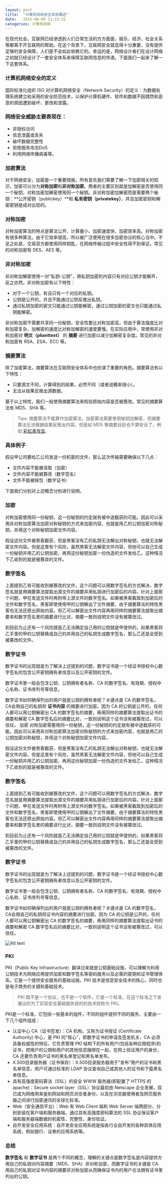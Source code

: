 ```yaml
---
layout: post
title:  "计算机网络安全体系概述"
date:   2015-08-09 11:23:32
categories: 计算机网络
---
```


在现代社会，互联网已经渗透到人们日常生活的方方面面，娱乐、经济、社会关系等都离不开互联网的帮助。在这个背景下，互联网安全就显得十分重要，没有提供足够的安全保障，人们是不会如此依赖它的。幸运的是，网络设计者们在设计网络之初就已经设计了一套安全体系来保障互联网信息的传递。下面我们一起来了解一下这套体系。

### **计算机网络安全的定义**
国际标准化组织 ISO 对计算机网络安全（Network Security）的定义：为数据处理系统建立和采用的安全防范技术，以保护计算机硬件、软件和数据不因偶然和恶意的原因遭到破坏、更改和泄露。

### **网络安全威胁主要表现在：**
- 非授权访问
- 信息泄露或丢失
- 破坏数据完整性
- 拒绝服务攻击DoS
- 利用网络传播病毒等。

### **加密算法**
对于网络安全，加密是一个重要措施，所有首先我们需要了解一下加密相关的知识，加密可以分为**对称加密**和**非对称加密**。两者的主要区别就是加解密是否使用同一个秘钥，对称加密加解密使用同一个秘钥。非对称加密加解密而是需要两个秘钥：**公开密钥（publickey）**和 **私有密钥（privatekey）**，并且加密密钥和解密密钥是成对出现的。

### **对称加密**
对称加密算法的特点是算法公开、计算量小、加密速度快、加密效率高。对称加密有很多种算法，由于它效率很高，所以被广泛使用在很多加密协议的核心当中。不足之处是，交易双方都使用同样钥匙，在网络传输过程中安全性得不到保证。常见的对称加密有 DES、AES 等。

### **非对称加密**
非对称加解密使用一对“私钥-公钥”，用私钥加密的内容只有对应公钥才能解开，反之亦然。非对称加密有以下特性：

- 对于一个公钥，有且只有一个对应的私钥。
- 公钥是公开的，并且不能通过公钥反推出私钥。
- 通过私钥加密的密文只能通过公钥能解密，通过公钥加密的密文也只能通过私钥能解密。

非对称加密不需要共享同一份秘钥，安全性要比对称加密高，但由于算法强度比对称加密复杂，加解密的速度比对称加解密的速度要慢。在实际应用中，常使用非对称加密对 **明文（plianttext）** 的 **摘要** 进行加密以减少加解密复杂度。常见的非对称加密有 RSA、ESA、ECC 等。

### **摘要算法**
除了加密算法，摘要算法在互联网安全体系中也扮演了重要的角色。摘要算法有以下特性：

- 只要源文不同，计算得到的结果，必然不同（或者说概率很小）。
- 无法从结果反推出源数据。

基于以上特性，我们一般使用摘要算法来校验原始内容是否被篡改。常见的摘要算法有 MD5、SHA 等。

> Tips: 摘要算法不能算作加密算法，加密算法需要使用秘钥加解密，但摘要算法无法根据结果反推出内容。但是如 MD5 等摘要目前也不算安全了，例如 [彩虹表攻击](https://zh.wikipedia.org/wiki/彩虹表)。

### **具体例子**
假设甲公司要给乙公司发送一份机密的文件，那么这次传输需要确保以下几点：

- 文件内容不能被读取（加密）
- 文件内容不能被篡改（数字签名）
- 文件不能被掉包（数字证书）

下面我们分别对上述概念分别进行说明。

### **加密**
对称加密使用同一份秘钥，这一份秘钥的约定就有被中途截获的可能。因此可以采用非对称加密算法加密对称秘钥的方式来加密内容，也就是用乙的公钥加密对称秘钥，并用这个对称秘钥加密文件内容。

假设这份文件被黑客截获，但是黑客没有乙的私钥无法解出对称秘钥，也就无法解密文件内容。但是这里有个风险，虽然黑客无法解密文件内容，但他可以自己生成一份秘钥并用乙的公钥加密，再用这份秘钥加密一份伪造的文件发给乙，这种情况下乙收到的就是被篡改的文件。

### **数字签名**
上面提到乙有可能收到被篡改的文件，这个问题可以用数字签名的方式解决，数字签名就是用摘要算法提取出源文件的摘要并用私钥进行加密后的内容。针对上面那个问题，甲在发送文件时再附带上源文件的数字签名。如果被黑客截取到加密后的文件和数字签名，黑客即使使用甲的公钥解出了文件摘要，由于摘要算法的特性黑客也无法还原出原始内容。但乙可以解密出文件内容再用同样的摘要算法提取出摘要来和数字签名里的摘要进行比对，摘要一致则说明文件没有被篡改过。

到目前为止还有一个风险就是乙无法确定自己用的公钥就是甲提供的，如果黑客将乙手里的甲的公钥替换成自己的并用自己的私钥生成数字签名，那么乙还是会受到被篡改的文件。

### **数字证书**
数字证书的出现就是为了解决上述提到的问题，数字证书是一个经证书授权中心数字签名的包含公开密钥拥有者信息以及公开密钥的文件。

数字证书里一般会包含公钥、公钥拥有者名称、CA 的数字签名、有效期、授权中心名称、证书序列号等信息。

数字证书如何确保列出的用户就是公钥的拥有者呢？关键点是 CA 的数字签名，CA会用自己的私钥将 **证书内容** 的摘要进行加密。因为 CA 的公钥是公开的，任何人都可以用公钥解密出 CA 的数字签名的摘要，再用同样的摘要算法提取出证书的摘要和解密 CA 数字签名后的摘要比对，一致则说明这个证书没有被篡改过，可以信任。
加密
对称加密需要用同一份秘钥，这一份秘钥的约定就有被中途截获的可能。因此可以采用非对称加密算法加密对称秘钥的方式来加密内容，也就是用乙的公钥加密对称秘钥，并用这个对称秘钥加密文件内容。

假设这份文件被黑客截获，但是黑客没有乙的私钥无法解出对称秘钥，也就无法解密文件内容。但是这里有个风险，虽然黑客无法解密文件内容，但他可以自己生成一份秘钥并用乙的公钥加密，再用这份秘钥加密一份伪造的文件发给乙，这种情况下乙收到的就是被篡改的文件。

### **数字签名**
上面提到乙有可能收到被篡改的文件，这个问题可以用数字签名的方式解决，数字签名就是用摘要算法提取出源文件的摘要并用私钥进行加密后的内容。针对上面那个问题，甲在发送文件时再附带上源文件的数字签名。如果被黑客截取到加密后的文件和数字签名，黑客即使使用甲的公钥解出了文件摘要，由于摘要算法的特性黑客也无法还原出原始内容。但乙可以解密出文件内容再用同样的摘要算法提取出摘要来和数字签名里的摘要进行比对，摘要一致则说明文件没有被篡改过。

到目前为止还有一个风险就是乙无法确定自己用的公钥就是甲提供的，如果黑客将乙手里的甲的公钥替换成自己的并用自己的私钥生成数字签名，那么乙还是会受到被篡改的文件。

### **数字证书**
数字证书的出现就是为了解决上述提到的问题，数字证书是一个经证书授权中心数字签名的包含公开密钥拥有者信息以及公开密钥的文件。

数字证书里一般会包含公钥、公钥拥有者名称、CA 的数字签名、有效期、授权中心名称、证书序列号等信息。

数字证书如何确保列出的用户就是公钥的拥有者呢？关键点是 CA 的数字签名，CA会用自己的私钥将证书内容的摘要进行加密。因为 CA 的公钥是公开的，任何人都可以用公钥解密出 CA 的数字签名的摘要，再用同样的摘要算法提取出证书的摘要和解密 CA 数字签名后的摘要比对，一致则说明这个证书没有被篡改过，可以信任。

![Alt text](/images/numberBook.png)


### **PKI**
PKI（Public Key Infrastructure）翻译过来就是公钥基础设施，可以理解为利用公钥技术为网络应用提供加密和数字签名等密码服务以及必需的密钥和证书管理体系。它是一个提供安全服务的基础设施，PKI 技术是信息安全技术的核心，同时也是电子商务的关键和基础技术。

> PKI 既不是一个协议，也不是一个软件，它是一个标准，在这个标准之下发展出的为了实现安全基础服务目的的技术统称为 PKI。

PKI是一个标准，它包括一些基本的组件，不同的组件提供不同的服务，主要由一下几个组件组成：

- 认证中心 CA（证书签发）：CA 机构，又称为证书授证 (Certificate Authority) 中心，是 PKI 的”核心”，即数字证书的申请及签发机关，CA 必须具备权威性的特征，它负责管理 PKI 结构下的所有用户(包括各种应用程序)的证书，把用户的公钥和用户的其他信息捆绑在一起，在网上验证用户的身份，CA 还要负责用户证书的黑名单登记和黑名单发布。
- X.500目录服务器（证书保存）：X.500目录服务器用于”发布”用户的证书和黑名单信息，用户可通过标准的 LDAP 协议查询自己或其他人的证书和下载黑名单信息。
- 具有高强度密码算法（SSL）的安全 WWW 服务器(即配置了 HTTPS 的 apache)：Secure socket layer（SSL）协议最初由 Netscape 企业发展，现已成为网络用来鉴别网站和网页浏览者身份，以及在浏览器使用者及网页服务器之间进行加密通讯的全球化标准。
- Web（安全通信平台）：Web 有 Web Client 端和 Web Server 端两部分，分别安装在客户端和服务器端，通过具有高强度密码算法的 SSL 协议保证客户端和服务器端数据的机密性、完整性、身份验证。
- 自开发安全应用系统：自开发安全应用系统是指各行业自开发的各种具体应用系统，例如银行、证券的应用系统等。

### **总结**
**数字签名** 和 **数字证书** 是两个不同的概念，理解的关键点是数字签名是内容提供方用自己的私钥对内容摘要（MD5、SHA）非对称加密，而数字证书的关键是 CA 用自己的私钥对证书内容的摘要非对称加密从而确保证书内的用户合法拥有证书里列出的公钥。